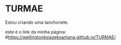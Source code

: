 # TURMAE
Estou criando uma lanchonete.



este é o link da minha página: #https://wellingtonksiazeksantana.github.io/TURMAE/
